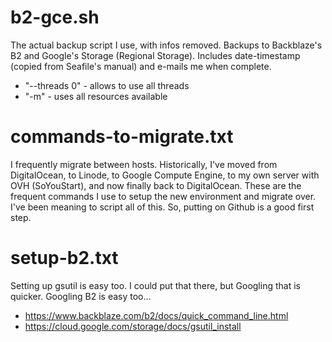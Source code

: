 
# b2-gce<span></span>.sh
The actual backup script I use, with infos removed. Backups to Backblaze's B2 and Google's Storage (Regional Storage). Includes date-timestamp (copied from Seafile's manual) and e-mails me when complete.

* "--threads 0" - allows to use all threads
* "-m" - uses all resources available

# commands-to-migrate.txt
I frequently migrate between hosts. Historically, I've moved from DigitalOcean, to Linode, to Google Compute Engine, to my own server with OVH (SoYouStart), and now finally back to DigitalOcean. These are the frequent commands I use to setup the new environment and migrate over. I've been meaning to script all of this. So, putting on Github is a good first step. 

# setup-b2.txt
Setting up gsutil is easy too. I could put that there, but Googling that is quicker. Googling B2 is easy too...

* https://www.backblaze.com/b2/docs/quick_command_line.html
* https://cloud.google.com/storage/docs/gsutil_install
